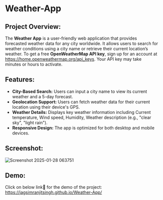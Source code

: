 # Weather-App
## Project Overview:
The **Weather App** is a user-friendly web application that provides forecasted weather data for any city worldwide. It allows users to search for weather conditions using a city name or retrieve their current location’s weather. To get a free **OpenWeatherMap API key**, sign up for an account at https://home.openweathermap.org/api_keys. Your API key may take minutes or hours to activate. 
## Features:
- **City-Based Search:** Users can input a city name to view its current weather and a 5-day forecast.
- **Geolocation Support:** Users can fetch weather data for their current location using their device's GPS.
- **Weather Details:** Displays key weather information including Current temperature, Wind speed, Humidity, Weather description (e.g., "clear sky", "light rain").
- **Responsive Design:** The app is optimized for both desktop and mobile devices.

## Screenshot:
![Screenshot 2025-01-28 063751](https://github.com/user-attachments/assets/ef703c3a-fd4b-4e1e-9451-638cf3a3072d)
<br>
## Demo:
Click on below link🔗 for the demo of the project:<br>
https://jagsimranjitsingh.github.io/Weather-App/
